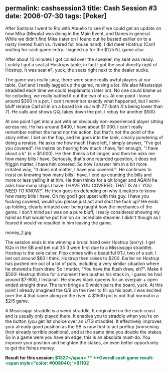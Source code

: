 permalink: cashsession3
title: Cash Session #3
date: 2006-07-30
tags: [Poker]
---
After Santana I went to Rio with Abuello to see if we could get an update on how Mika (Miwala) was doing in the Main Event, and Danes in general. While we didn't find Mika (later on I found out he busted earlier on to a nasty rivered flush vs. rivered full house hand), I did meet Hostrup (Carl) waiting for cash game entry. I signed up for the $2/5 NL game also.

After about 10 minutes I got called over the speaker, my seat was ready. Luckily I got a seat at Hostrups table, in fact I got the seat directly right of Hostrup. It was seat #1, yuck, the seats right next to the dealer sucks.

The game was really juicy, there were some really awful players at our table. Carl and I really lagged up the game, raising a lot. We also Mississippi straddled each time we could (explanation later on). No one could blame us for colluding, we really battled it out the two of us. At one point i loose around $300 in a pot. I can't remember exactly what happened, but I semi-bluff reraise Carl all in on a board like xxJ with 77 (both X's being lower than 7). He calls and shows QQ, takes down the pot. I rebuy for another $500.

At one point I get into a pot with an obviously non-experienced player sitting across me. He has around $400, I have about $1.000. I can't really remember neither the hand nor the action, but that's not the point of the story either. I bet on the flop, and he goes into the tank, clearly pondering of doing a reraise. He asks me how much I have left, I simply answer, "I've got you covered". He insists on hearing how much I have, fair enough, "I have about a k" (k = $1.000). He then thinks a bit longer, and then he asks me how many bills I have. Seriously, that's one retarded question, it does not friggin matter, I have him covered. So now I answer him in a bit more irritated way, "It does not matter, I have you covered!". He continues to insist on knowing how many bills I have. I end up counting the bills and more or less yelling it at him. He then thinks for a bit longer and AGAIN he asks how many chips I have. I HAVE YOU COVERED; THAT IS ALL YOU NEED TO KNOW!". He then goes on defending on why it matters to know how many bills I have. Oh my god I got upset with this guy. I have you fucking covered, would you please just act and shut the fuck up? He ends up folding, clearly irritated over being taught how the mechanics of the game. I don't mind as I was on a pure bluff, I really considered showing my hand as that would've put him on an incredible steamer. I didn't though as I feared it would've resulted in him leaving the game.

money_2.jpg

The session ends in me winning a brutal hand over Hostrup (sorry). I get KQo in the SB and bet out 35 (I were first due to a Mississippi straddle). Hostrup is the sole caller. Flop comes with a beautiful 9TJ, two of a suit. I bet out around $60 I think. Hostrup then raises to $200. Earlier on Hostrup has pushed me out of a lot of pots, including a very similar situation where he showed a flush draw. So I mutter, "You have the flush draw, eh?". Make it $500! Hostrup thinks for a moment then pushes his stack in, I guess he had around $7-800, I instacall. He shows black queens for an overpair + open ended straight draw. The turn brings a 9 which pairs the board, yuck. At this point I already imagined the Q/9 on the river to fill up his boat. I was excited over the 4 that came along on the river. A $1500 pot is not that normal in a $2/5 game.

A Mississippi straddle is a weird straddle. It originated on the each coast and is usually only played there. It enables you to straddle when you're on the button (you get 1st choice over an UTG straddle). It effectively improves your already good position as the SB is now first to act preflop (worsening their already terrible positions), and at the same time you double the stakes. So in a game were you have an edge, this is an absolute must-do. You improve your position and heighten the stakes, an even better opportunity to get the fishes money.

**Result for this session: <span style="color: #008040;">$1327</span> **  
**Overall cash game result: <span style="color: #008040;">$1102</span>**
